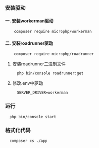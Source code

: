 ### 安装驱动
#### 一. 安装workerman驱动
```shell
    composer require microphp/workerman
```

#### 二. 安装roadrunner驱动
```shell
    composer require microphp/roadrunner
```

1. 安装roadrunner二进制文件
    ```shell
      php bin/console roadrunner:get
    ```
2. 修改.env中驱动
    ```dotenv
      SERVER_DRIVER=workerman
    ```

### 运行
```shell
  php bin/console start
```


### 格式化代码
```shell
  composer cs ./app
```